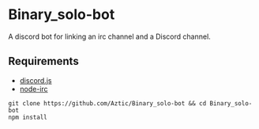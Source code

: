 # Binary_solo-bot

A discord bot for linking an irc channel and a Discord channel.

## Requirements
- [discord.js](https://discord.js.org/#/)
- [node-irc](https://github.com/martynsmith/node-irc)

```
git clone https://github.com/Aztic/Binary_solo-bot && cd Binary_solo-bot
npm install
```

